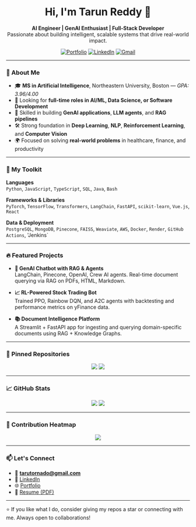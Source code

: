 <h1 align="center">Hi, I'm Tarun Reddy 👋</h1>

<p align="center">
  <strong>AI Engineer | GenAI Enthusiast | Full-Stack Developer</strong><br>
  Passionate about building intelligent, scalable systems that drive real-world impact.
</p>

<p align="center">
  <a href="https://tarunreddy77.github.io/portfolio/"><img src="https://img.shields.io/badge/Portfolio-000?style=for-the-badge&logo=github&logoColor=white" alt="Portfolio" /></a>
  <a href="https://www.linkedin.com/in/tarun-reddy"><img src="https://img.shields.io/badge/LinkedIn-blue?style=for-the-badge&logo=linkedin&logoColor=white" alt="LinkedIn" /></a>
  <a href="mailto:tarutornado@gmail.com"><img src="https://img.shields.io/badge/Gmail-D14836?style=for-the-badge&logo=gmail&logoColor=white" alt="Gmail" /></a>
</p>

---

### 🚀 About Me

- 🎓 **MS in Artificial Intelligence**, Northeastern University, Boston — *GPA: 3.96/4.00*
- 💼 Looking for **full-time roles in AI/ML, Data Science, or Software Development**
- 🤖 Skilled in building **GenAI applications**, **LLM agents**, and **RAG pipelines**
- 🛠️ Strong foundation in **Deep Learning**, **NLP**, **Reinforcement Learning**, and **Computer Vision**
- 🌍 Focused on solving **real-world problems** in healthcare, finance, and productivity

---

### 🧠 My Toolkit

**Languages**  
`Python`, `JavaScript`, `TypeScript`, `SQL`, `Java`, `Bash`

**Frameworks & Libraries**  
`PyTorch`, `TensorFlow`, `Transformers`, `LangChain`, `FastAPI`, `scikit-learn`, `Vue.js`, `React`

**Data & Deployment**  
`PostgreSQL`, `MongoDB`, `Pinecone`, `FAISS`, `Weaviate`, `AWS`, `Docker`, `Render`, `GitHub Actions`, 'Jenkins`

---

### 🔥 Featured Projects

- **🧠 GenAI Chatbot with RAG & Agents**  
  LangChain, Pinecone, OpenAI, Crew AI agents. Real-time document querying via RAG on PDFs, HTML, Markdown.

- **📈 RL-Powered Stock Trading Bot**  
  Trained PPO, Rainbow DQN, and A2C agents with backtesting and performance metrics on yFinance data.

- **📚 Document Intelligence Platform**  
  A Streamlit + FastAPI app for ingesting and querying domain-specific documents using RAG + Knowledge Graphs.

---

### 📌 Pinned Repositories

<p align="center">
  <a href="https://github.com/TarunReddy77/rag-backend"><img src="https://github-readme-stats.vercel.app/api/pin/?username=TarunReddy77&repo=rag-chatbot&theme=default" /></a>
  <a href="https://github.com/TarunReddy77/stock-rl-trading"><img src="https://github-readme-stats.vercel.app/api/pin/?username=TarunReddy77&repo=stock-rl-trading&theme=default" /></a>
</p>

---

### 📈 GitHub Stats

<p align="center">
  <img src="https://github-readme-stats.vercel.app/api?username=TarunReddy77&show_icons=true&theme=default" />
  <img src="https://github-readme-stats.vercel.app/api/top-langs/?username=TarunReddy77&layout=compact&theme=default" />
</p>

---

### 🌱 Contribution Heatmap

<p align="center">
  <img src="https://streak-stats.demolab.com?user=TarunReddy77&theme=tokyonight" />
</p>

---

### 📫 Let's Connect

- 📧 **tarutornado@gmail.com**
- 🔗 [LinkedIn](https://www.linkedin.com/in/tarun-reddy)
- 🌐 [Portfolio](https://tarunreddy77.github.io/my-portfolio/)
- 📄 [Resume (PDF)](https://tarunreddy77.github.io/my-portfolio/static/media/TarunReddy_Resume.pdf)

---

⭐️ If you like what I do, consider giving my repos a star or connecting with me. Always open to collaborations!


<!---
TarunReddy77/TarunReddy77 is a ✨ special ✨ repository because its `README.md` (this file) appears on your GitHub profile.
You can click the Preview link to take a look at your changes.
--->
